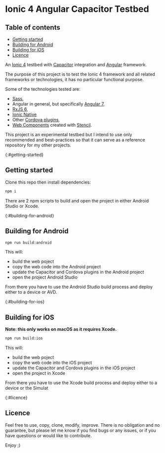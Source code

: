 # Ionic 4 Angular Capacitor Testbed

## Table of contents
- [Getting started](#getting-started)
- [Building for Android](#building-for-android)
- [Building for iOS](#building-for-ios)
- [Licence](#licence)


An [Ionic 4](https://ionicframework.com/docs/) testbed with [Capacitor](https://capacitor.ionicframework.com/) integration and [Angular](https://angular.io/) framework.

The purpose of this project is to test the Ionic 4 framework and all related frameworks or technologies, it has no particular functional purpose.

Some of the technologies tested are:

- [Sass](http://sass-lang.com/guide),
- Angular in general, but specifically [Angular 7](https://v7.angular.io/docs),
- [RxJS 6](https://rxjs-dev.firebaseapp.com/),
- [Ionic Native](https://ionicframework.com/docs/native/)
- Other [Cordova plugins](https://cordova.apache.org/plugins/),
- [Web Components](https://developer.mozilla.org/en-US/docs/Web/Web_Components) created with [Stencil](https://stenciljs.com/).

This project is an experimental testbed but I intend to use only recommended and best-practices so that it can serve as a reference repository for my other projects.

{:#getting-started}
## Getting started
Clone this repo then install dependencies:
``` bash
npm i
```

There are 2 npm scripts to build and open the project in either Android Studio or Xcode.

{:#building-for-android}
## Building for Android
``` bash
npm run build:android
```

This will:
- build the web poject
- copy the web code into the Android project
- update the Capacitor and Cordova plugins in the Android project
- open the project Android Studio

From there you have to use the Android Studio build process and deploy either to a device or AVD.

{:#building-for-ios}
## Building for iOS

**Note: this only works on macOS as it requires Xcode.**

``` bash
npm run build:ios
```

This will:
- build the web poject
- copy the web code into the iOS project
- update the Capacitor and Cordova plugins in the iOS project
- open the project in Xcode

From there you have to use the Xcode build process and deploy either to a device or the Simulat


{:#licence}
## Licence

Feel free to use, copy, clone, modify, improve. There is no obligation and no guarantee, but please let me know if you find bugs or any issues, or if you have questions or would like to contribute.

Enjoy ;)